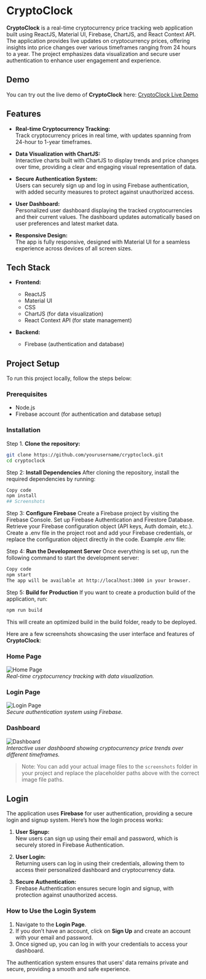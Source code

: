 # CryptoClock

**CryptoClock** is a real-time cryptocurrency price tracking web application built using ReactJS, Material UI, Firebase, ChartJS, and React Context API. The application provides live updates on cryptocurrency prices, offering insights into price changes over various timeframes ranging from 24 hours to a year. The project emphasizes data visualization and secure user authentication to enhance user engagement and experience.

## Demo

You can try out the live demo of **CryptoClock** here:
[CryptoClock Live Demo](https://crypto-clock.netlify.app/)

## Features

- **Real-time Cryptocurrency Tracking:**  
  Track cryptocurrency prices in real time, with updates spanning from 24-hour to 1-year timeframes.

- **Data Visualization with ChartJS:**  
  Interactive charts built with ChartJS to display trends and price changes over time, providing a clear and engaging visual representation of data.

- **Secure Authentication System:**  
  Users can securely sign up and log in using Firebase authentication, with added security measures to protect against unauthorized access.

- **User Dashboard:**  
  Personalized user dashboard displaying the tracked cryptocurrencies and their current values. The dashboard updates automatically based on user preferences and latest market data.

- **Responsive Design:**  
  The app is fully responsive, designed with Material UI for a seamless experience across devices of all screen sizes.

## Tech Stack

- **Frontend:**
  - ReactJS
  - Material UI
  - CSS
  - ChartJS (for data visualization)
  - React Context API (for state management)

- **Backend:**
  - Firebase (authentication and database)

## Project Setup

To run this project locally, follow the steps below:

### Prerequisites

- Node.js
- Firebase account (for authentication and database setup)

### Installation

Step 1. **Clone the repository:**

   ```bash
   git clone https://github.com/yourusername/cryptoclock.git
   cd cryptoclock
  ```

Step 2: **Install Dependencies**
After cloning the repository, install the required dependencies by running:

  ```bash
  Copy code
  npm install
  ## Screenshots
```

Step 3: **Configure Firebase**
Create a Firebase project by visiting the Firebase Console.
Set up Firebase Authentication and Firestore Database.
Retrieve your Firebase configuration object (API keys, Auth domain, etc.).
Create a .env file in the project root and add your Firebase credentials, or replace the configuration object directly in the code.
Example .env file:

Step 4: **Run the Development Server**
Once everything is set up, run the following command to start the development server:

  ```bash
  Copy code
  npm start
  The app will be available at http://localhost:3000 in your browser.
  ```

Step 5: **Build for Production**
If you want to create a production build of the application, run:

  ```bash
  npm run build
  ```

This will create an optimized build in the build folder, ready to be deployed.


Here are a few screenshots showcasing the user interface and features of **CryptoClock**:

### Home Page
![Home Page](./screenshots/home-page.png)  
_Real-time cryptocurrency tracking with data visualization._

### Login Page
![Login Page](./screenshots/login-page.png)  
_Secure authentication system using Firebase._

### Dashboard
![Dashboard](./screenshots/dashboard.png)  
_Interactive user dashboard showing cryptocurrency price trends over different timeframes._

> Note: You can add your actual image files to the `screenshots` folder in your project and replace the placeholder paths above with the correct image file paths.

## Login

The application uses **Firebase** for user authentication, providing a secure login and signup system. Here’s how the login process works:

1. **User Signup:**  
   New users can sign up using their email and password, which is securely stored in Firebase Authentication.

2. **User Login:**  
   Returning users can log in using their credentials, allowing them to access their personalized dashboard and cryptocurrency data.

3. **Secure Authentication:**  
   Firebase Authentication ensures secure login and signup, with protection against unauthorized access.

### How to Use the Login System

1. Navigate to the **Login Page**.
2. If you don’t have an account, click on **Sign Up** and create an account with your email and password.
3. Once signed up, you can log in with your credentials to access your dashboard.

The authentication system ensures that users' data remains private and secure, providing a smooth and safe experience.
